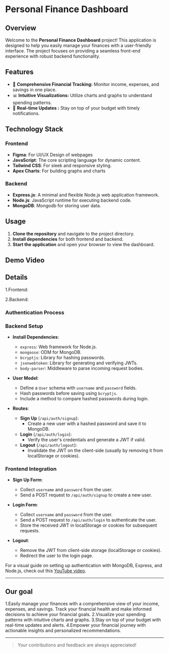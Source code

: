 # Personal Finance Dashboard

## Overview

Welcome to the **Personal Finance Dashboard** project! This application is designed to help you easily manage your finances with a user-friendly interface.
 The project focuses on providing a seamless front-end experience with robust backend functionality.


## Features

- 💸 **Comprehensive Financial Tracking:** Monitor income, expenses, and savings in one place.
- 📊 **Intuitive Visualizations:** Utilize charts and graphs to understand spending patterns.
- 🔔 **Real-time Updates :** Stay on top of your budget with timely notifications.


## Technology Stack

### Frontend
- **Figma**: For UI/UX Design of webpages
- **JavaScript**: The core scripting language for dynamic content.
- **Tailwind CSS**: For sleek and responsive styling.
- **Apex Charts**: For building graphs and charts

### Backend
- **Express.js**: A minimal and flexible Node.js web application framework.
- **Node.js**: JavaScript runtime for executing backend code.
- **MongoDB**: Mongodb for storing user data.

## Usage

1. **Clone the repository** and navigate to the project directory. <br>
2. **Install dependencies** for both frontend and backend.<br>
3. **Start the application** and open your browser to view the dashboard.<br>

## Demo Video








## Details
1.Frontend:














2.Backend:



### Authentication Process

### Backend Setup

- **Install Dependencies**:
  - `express`: Web framework for Node.js.
  - `mongoose`: ODM for MongoDB.
  - `bcryptjs`: Library for hashing passwords.
  - `jsonwebtoken`: Library for generating and verifying JWTs.
  - `body-parser`: Middleware to parse incoming request bodies.

- **User Model**:
  - Define a `User` schema with `username` and `password` fields.
  - Hash passwords before saving using `bcryptjs`.
  - Include a method to compare hashed passwords during login.

- **Routes**:
  - **Sign Up** (`/api/auth/signup`):
    - Create a new user with a hashed password and save it to MongoDB.
  - **Login** (`/api/auth/login`):
    - Verify the user's credentials and generate a JWT if valid.
  - **Logout** (`/api/auth/logout`):
    - Invalidate the JWT on the client-side (usually by removing it from localStorage or cookies).

### Frontend Integration

- **Sign Up Form**:
  - Collect `username` and `password` from the user.
  - Send a POST request to `/api/auth/signup` to create a new user.

- **Login Form**:
  - Collect `username` and `password` from the user.
  - Send a POST request to `/api/auth/login` to authenticate the user.
  - Store the received JWT in localStorage or cookies for subsequent requests.

- **Logout**:
  - Remove the JWT from client-side storage (localStorage or cookies).
  - Redirect the user to the login page.

For a visual guide on setting up authentication with MongoDB, Express, and Node.js, check out this [YouTube video]([https://www.youtube.com/watch?v=7CqJlxBYj-M](https://youtu.be/OWeruyqhiTo?si=QXaGQMbCmBeJN9-Q)).


-------------------------------------------------------------------------------------------------------------------------------------------------------------------------------------------------
## Our goal
1.Easily manage your finances with a comprehensive view of your income, expenses, and savings. Track your financial health and make informed decisions to achieve your financial goals.
2.Visualize your spending patterns with intuitive charts and graphs. 
3.Stay on top of your budget with real-time updates and alerts. 
4.Empower your financial journey with actionable insights and personalized recommendations.



---

> Your contributions and feedback are always appreciated!


